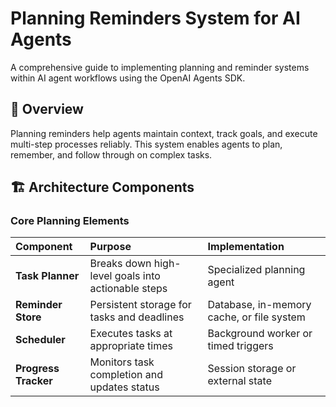 # Planning Reminders System for AI Agents

A comprehensive guide to implementing planning and reminder systems within AI agent workflows using the OpenAI Agents SDK.

## 🎯 Overview

Planning reminders help agents maintain context, track goals, and execute multi-step processes reliably. This system enables agents to plan, remember, and follow through on complex tasks.

## 🏗️ Architecture Components

### Core Planning Elements
| Component | Purpose | Implementation |
| :--- | :--- | :--- |
| **Task Planner** | Breaks down high-level goals into actionable steps | Specialized planning agent |
| **Reminder Store** | Persistent storage for tasks and deadlines | Database, in-memory cache, or file system |
| **Scheduler** | Executes tasks at appropriate times | Background worker or timed triggers |
| **Progress Tracker** | Monitors task completion and updates status | Session storage or external state |
